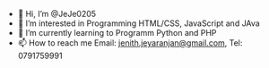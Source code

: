 - 👋 Hi, I’m @JeJe0205
- 👀 I’m interested in Programming HTML/CSS, JavaScript and JAva
- 🌱 I’m currently learning to Programm Python and PHP
- 📫 How to reach me Email: jenith.jeyaranjan@gmail.com, Tel: 0791759991

<!---
JeJe0205/JeJe0205 is a ✨ special ✨ repository because its `README.md` (this file) appears on your GitHub profile.
You can click the Preview link to take a look at your changes.
--->
